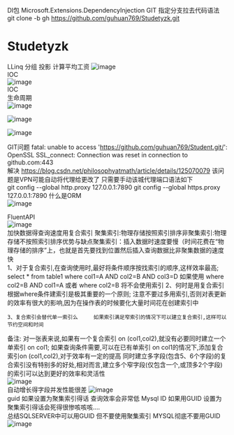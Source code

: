DI包 Microsoft.Extensions.DependencyInjection
GIT 指定分支拉去代码语法 git clone -b gh https://github.com/guhuan769/Studetyzk.git  
# Studetyzk
LLinq 分组 投影 计算平均工资
![image](https://user-images.githubusercontent.com/46043439/205556966-5f48b9a8-56e8-4304-93a3-ed765c867c29.png)  
IOC  
![image](https://user-images.githubusercontent.com/46043439/205588560-83ceacfe-31fd-4b5c-80cc-00a4774f906c.png)  
IOC  
生命周期  
![image](https://user-images.githubusercontent.com/46043439/205592916-588efe92-9c71-4483-b4a9-3fb5750b080e.png)  

![image](https://user-images.githubusercontent.com/46043439/205600600-3fb0457d-87cd-441e-8f4a-e332aae4ea5e.png)  

![image](https://user-images.githubusercontent.com/46043439/206098817-9fca54f0-3b6a-446b-95e0-294fce3dc15c.png)  


GIT问题 fatal: unable to access 'https://github.com/guhuan769/Student.git/': OpenSSL SSL_connect: Connection was reset in connection to github.com:443  
解决 https://blog.csdn.net/philosophyatmath/article/details/125070079 该问题是VPN可能自动将代理给更改了 只需要手动该城代理端口语法如下  
git config --global http.proxy 127.0.0.1:7890
git config --global https.proxy 127.0.0.1:7890
什么是ORM  
 ![image](https://user-images.githubusercontent.com/46043439/206098869-e202f690-bb21-4fec-8f0a-f9c9d1a9c735.png)  

FluentAPI  
![image](https://user-images.githubusercontent.com/46043439/206351720-e5079166-d9cd-437e-aa4d-739952597bb6.png)  
加快数据得查询速度用复合索引  聚集索引:物理存储按照索引排序非聚集索引:物理存储不按照索引排序优势与缺点聚集索引：插入数据时速度要慢（时间花费在“物理存储的排序”上，也就是首先要找到位置然后插入查询数据比非聚集数据的速度快  
1、对于复合索引,在查询使用时,最好将条件顺序按找索引的顺序,这样效率最高;     select * from table1 where col1=A AND col2=B AND col3=D     如果使用 where col2=B AND col1=A 或者 where col2=B 将不会使用索引
    2、何时是用复合索引     根据where条件建索引是极其重要的一个原则;     注意不要过多用索引,否则对表更新的效率有很大的影响,因为在操作表的时候要化大量时间花在创建索引中

    3、复合索引会替代单一索引么     如果索引满足窄索引的情况下可以建立复合索引,这样可以节约空间和时间

备注:     对一张表来说,如果有一个复合索引 on   (col1,col2),就没有必要同时建立一个单索引 on col1;     如果查询条件需要,可以在已有单索引 on col1的情况下,添加复合索引on (col1,col2),对于效率有一定的提高     同时建立多字段(包含5、6个字段)的复合索引没有特别多的好处,相对而言,建立多个窄字段(仅包含一个,或顶多2个字段)的索引可以达到更好的效率和灵活性  
![image](https://user-images.githubusercontent.com/46043439/206356786-1649db39-d53a-4a1f-894b-eb4ec7b21227.png)  
自动增长得字段并发性能很差 
![image](https://user-images.githubusercontent.com/46043439/206362869-d053807f-0874-46a4-9bae-f4534f5011c9.png)  
guid 如果设置为聚集索引得话 查询效率会非常低  Mysql ID 如果用GUID 设置为聚集索引得话会死得很惨咳咳咳....  
总结SQLSERVER中可以用GUID 但不要使用聚集索引 MYSQL彻底不要用GUID  
![image](https://user-images.githubusercontent.com/46043439/206364789-42029699-cb21-4a0e-a621-c40b3561b6c5.png)  

